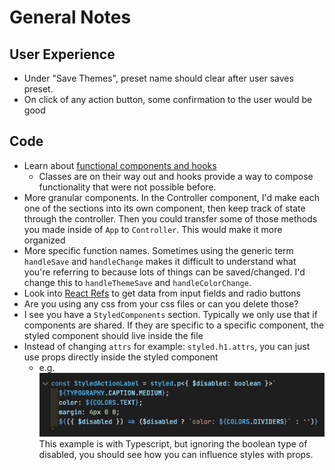 # General Notes

## User Experience

- Under "Save Themes", preset name should clear after user saves preset.
- On click of any action button, some confirmation to the user would be good

## Code

- Learn about [functional components and hooks](https://reactjs.org/docs/hooks-intro.html)
  - Classes are on their way out and hooks provide a way to compose functionality that were not possible before.
- More granular components. In the Controller component, I'd make each one of the sections into its own component, then keep track of state through the controller. Then you could transfer some of those methods you made inside of `App` to `Controller`. This would make it more organized
- More specific function names. Sometimes using the generic term `handleSave` and `handleChange` makes it difficult to understand what you're referring to because lots of things can be saved/changed. I'd change this to `handleThemeSave` and `handleColorChange`.
- Look into [React Refs](https://reactjs.org/docs/refs-and-the-dom.html) to get data from input fields and radio buttons
- Are you using any css from your css files or can you delete those?
- I see you have a `StyledComponents` section. Typically we only use that if components are shared. If they are specific to a specific component, the styled component should live inside the file
- Instead of changing `attrs` for example: `styled.h1.attrs`, you can just use props directly inside the styled component
  - e.g. ![Styled Component With Prop](./styledComponentsWithPropExample.png) This example is with Typescript, but ignoring the boolean type of disabled, you should see how you can influence styles with props.
